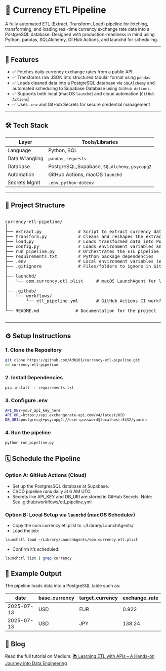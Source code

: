 # 💱 Currency ETL Pipeline

A fully automated ETL (Extract, Transform, Load) pipeline for fetching, transforming, and loading real-time currency exchange rate data into a PostgreSQL database. Designed with production-readiness in mind using Python, pandas, SQLAlchemy, GitHub Actions, and launchd for scheduling.

---

## 📌 Features

- ✅ Fetches daily currency exchange rates from a public API
- ✅ Transforms raw JSON into structured tabular format using `pandas`
- ✅ Loads cleaned data into a PostgreSQL database via `SQLAlchemy` and automated scheduling to Supabase Database using `GitHub Actions`.
- ✅ Supports both local (macOS `launchd`) and cloud automation (`GitHub Actions`)
- ✅ Uses `.env` and GitHub Secrets for secure credential management

---

## 🛠 Tech Stack

| Layer        | Tools/Libraries                 |
|--------------|----------------------------------|
| Language     | Python, SQL                      |
| Data Wrangling | `pandas`, `requests`           |
| Database     | PostgreSQL,Supabase, `SQLAlchemy`, `psycopg2` |
| Automation   | GitHub Actions, macOS `launchd` |
| Secrets Mgmt | `.env`, `python-dotenv`         |

---

## 📂 Project Structure
<pre> 
currency-etl-pipeline/
│
├── extract.py              # Script to extract currency data from API
├── transform.py            # Cleans and reshapes the extracted data
├── load.py                 # Loads transformed data into PostgreSQL
├── config.py               # Loads environment variables and DB URI
├── run_pipeline.py         # Orchestrates the ETL pipeline
├── requirements.txt        # Python package dependencies
├── .env                    # Local environment variables (excluded from Git)
├── .gitignore              # Files/folders to ignore in Git
│
├── launchd/
│   └── com.currency.etl.plist     # macOS LaunchAgent for local scheduling
│
├── .github/
│   └── workflows/
│       └── etl_pipeline.yml       # GitHub Actions CI workflow
│
└── README.md              # Documentation for the project
 </pre>


---

## ⚙️ Setup Instructions

### 1. Clone the Repository

```bash
git clone https://github.com/Adh101/currency-etl-pipeline.git
cd currency-etl-pipeline
```
### 2. Install Dependencies
```bash
pip install -r requirements.txt
```
### 3. Configure .env
```bash
API_KEY=your_api_key_here
API_URL=https://api.exchangerate-api.com/v4/latest/USD
DB_URI=postgresql+psycopg2://user:password@localhost:5432/yourdb
```
### 4. Run the pipeline
```bash
python run_pipeline.py
```
## 🗓️ Schedule the Pipeline
### Option A: GitHub Actions (Cloud)
- Set up the PostgresSQL database at Supabase.
- CI/CD pipeline runs daily at 6 AM UTC.
- Secrets like API_KEY and DB_URI are stored in GitHub Secrets.
Note: See .github/workflows/etl_pipeline.yml

### Option B: Local Setup via `launchd` (macOS Scheduler)
- Copy the com.currency.etl.plist to ~/Library/LaunchAgents/
- Load the job:
 ```bash
launchctl load ~/Library/LaunchAgents/com.currency.etl.plist
```
- Confirm it’s scheduled:
 ```bash
launchctl list | grep currency
```

## 🧪 Example Output
The pipeline loads data into a PostgreSQL table such as:

| date       | base\_currency | target\_currency | exchange\_rate |
| ---------- | -------------- | ---------------- | -------------- |
| 2025-07-13 | USD            | EUR              | 0.922          |
| 2025-07-13 | USD            | JPY              | 138.24         |

## 📖 Blog
Read the full tutorial on Medium:
[📚 Learning ETL with APIs – A Hands-on Journey into Data Engineering](https://medium.com/@atish.dhamala/learning-etl-with-apis-a-hands-on-journey-into-data-engineering-b11ef5fbde16)




